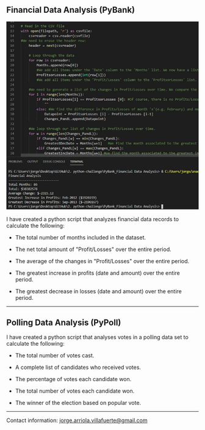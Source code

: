 ## Financial Data Analysis (PyBank)

![Screenshot](Images/Screenshot.JPG)

I have created a python script that analyzes financial data records to calculate the following: 

  * The total number of months included in the dataset.

  * The net total amount of "Profit/Losses" over the entire period.

  * The average of the changes in "Profit/Losses" over the entire period.

  * The greatest increase in profits (date and amount) over the entire period.

  * The greatest decrease in losses (date and amount) over the entire period.

-------

## Polling Data Analysis (PyPoll)

I have created a python script that analyses votes in a polling data set to calculate the following:

  * The total number of votes cast.

  * A complete list of candidates who received votes.

  * The percentage of votes each candidate won.

  * The total number of votes each candidate won.

  * The winner of the election based on popular vote.

---------

Contact information: jorge.arriola.villafuerte@gmail.com
